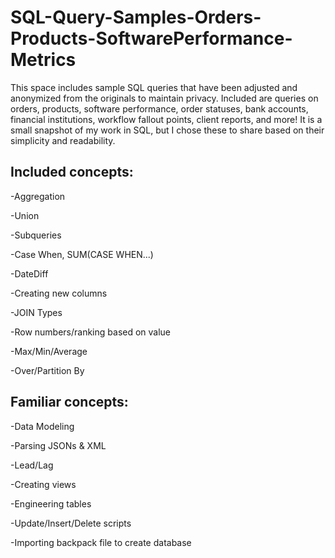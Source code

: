 # SQL-Query-Samples-Orders-Products-SoftwarePerformance-Metrics


This space includes sample SQL queries that have been adjusted and anonymized from the originals to maintain privacy. Included are queries on orders, products, software performance, order statuses, bank accounts, financial institutions, workflow fallout points, client reports, and more! It is a small snapshot of my work in SQL, but I chose these to share based on their simplicity and readability. 

## Included concepts:

-Aggregation

-Union

-Subqueries

-Case When, SUM(CASE WHEN...)

-DateDiff

-Creating new columns

-JOIN Types

-Row numbers/ranking based on value

-Max/Min/Average


-Over/Partition By


## Familiar concepts:

-Data Modeling

-Parsing JSONs & XML

-Lead/Lag

-Creating views

-Engineering tables

-Update/Insert/Delete scripts

-Importing backpack file to create database

